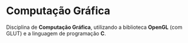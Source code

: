 # Computação Gráfica

Disciplina de **Computação Gráfica**, utilizando a biblioteca **OpenGL** (com GLUT) e a linguagem de programação **C**.